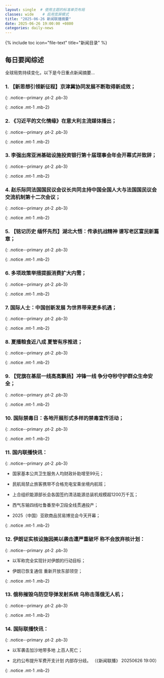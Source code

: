 ```yaml
---
layout: single  # 使用主题的标准单页布局
classes: wide    # 启用宽屏模式
title: "2025-06-26 新闻联播摘要"
date: 2025-06-26 19:00:00 +0800
categories: daily-news
---
```


{% include toc icon="file-text" title="新闻目录" %}
   
## 每日要闻综述

全球局势持续变化，以下是今日重点新闻摘要...

### 1. 【新思想引领新征程】京津冀协同发展不断取得新成效； 

{: .notice--primary .pt-2 .pb-3}

{: .notice .mt-1 .mb-2}

### 2. 《习近平的文化情缘》在意大利主流媒体播出； 

{: .notice--primary .pt-2 .pb-3}

{: .notice .mt-1 .mb-2}

### 3. 李强出席亚洲基础设施投资银行第十届理事会年会开幕式并致辞； 

{: .notice--primary .pt-2 .pb-3}

{: .notice .mt-1 .mb-2}

### 4. 赵乐际同法国国民议会议长共同主持中国全国人大与法国国民议会交流机制第十二次会议； 

{: .notice--primary .pt-2 .pb-3}

{: .notice .mt-1 .mb-2}

### 5. 【铭记历史 缅怀先烈】湖北大悟：传承抗战精神 谱写老区富民新篇章； 

{: .notice--primary .pt-2 .pb-3}

{: .notice .mt-1 .mb-2}

### 6. 多项政策举措提振消费扩大内需； 

{: .notice--primary .pt-2 .pb-3}

{: .notice .mt-1 .mb-2}

### 7. 国际人士：中国创新发展 为世界带来更多机遇； 

{: .notice--primary .pt-2 .pb-3}

{: .notice .mt-1 .mb-2}

### 8. 夏播粮食近八成 夏管有序推进； 

{: .notice--primary .pt-2 .pb-3}

{: .notice .mt-1 .mb-2}

### 9. 【党旗在基层一线高高飘扬】冲锋一线 争分夺秒守护群众生命安全； 

{: .notice--primary .pt-2 .pb-3}

{: .notice .mt-1 .mb-2}

### 10. 国际禁毒日：各地开展形式多样的禁毒宣传活动； 

{: .notice--primary .pt-2 .pb-3}

{: .notice .mt-1 .mb-2}

### 11. 国内联播快讯： 

{: .notice--primary .pt-2 .pb-3}

- 国家基本公共卫生服务人均财政补助增至99元；

- 民航局禁止旅客携带不合格充电宝乘坐境内航班；

- 上合组织能源部长会各国签约清洁能源总装机规模超1200万千瓦；

- 西气东输四线吐鲁番至中卫段全线贯通投产；

- 2025（中国）亚欧商品贸易博览会今天开幕；

{: .notice .mt-1 .mb-2}

### 12. 伊朗证实核设施因美以袭击遭严重破坏 称不会放弃核计划： 

{: .notice--primary .pt-2 .pb-3}

- 以军称完全实现针对伊朗的行动目标；

- 伊朗已恢复通信 重新开放东部领空；

{: .notice .mt-1 .mb-2}

### 13. 俄称摧毁乌防空导弹发射系统 乌称击落俄无人机； 

{: .notice--primary .pt-2 .pb-3}

{: .notice .mt-1 .mb-2}

### 14. 国际联播快讯： 

{: .notice--primary .pt-2 .pb-3}

- 以军袭击加沙地带多地 上百人死亡；

- 北约公布提升军费开支计划 内部存分歧。 （《新闻联播》 20250626 19:00）

{: .notice .mt-1 .mb-2}